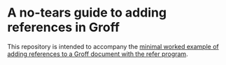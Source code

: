 # A no-tears guide to adding references in Groff  

This repository is intended to accompany the [minimal worked example of adding references to a Groff document with the refer program](https://preciouschicken.com/blog/posts/no-tears-references-groff/).


